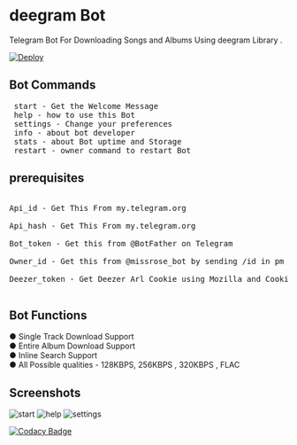 # deegram Bot
Telegram Bot For Downloading Songs and Albums Using deegram Library .

[![Deploy](https://www.herokucdn.com/deploy/button.svg)](https://heroku.com/deploy)

## Bot Commands 
<pre> start - Get the Welcome Message </br> help - how to use this Bot </br> settings - Change your preferences </br> info - about bot developer </br> stats - about Bot uptime and Storage </br> restart - owner command to restart Bot</pre>

## prerequisites
<pre> 
Api_id - Get This From my.telegram.org</br>
Api_hash - Get This From my.telegram.org</br>
Bot_token - Get this from @BotFather on Telegram</br>
Owner_id - Get this from @missrose_bot by sending /id in pm</br>
Deezer_token - Get Deezer Arl Cookie using Mozilla and Cookie Manager Extension from deezer.com</br> </pre>

## Bot Functions 
● Single Track Download Support </br>
● Entire Album Download Support </br>
● Inline Search Support </br>
● All Possible qualities - 128KBPS, 256KBPS , 320KBPS , FLAC </br>

## Screenshots 

![start](https://telegra.ph/file/79b13dfc8cd5a59c08322.jpg)
![help](https://telegra.ph/file/44ae5936cc202331e23f4.jpg)
![settings](https://telegra.ph/file/6082bb02460641f7ffd24.jpg)


[![Codacy Badge](https://api.codacy.com/project/badge/Grade/d30289a21dde443a87a9b026411f10b6)](https://app.codacy.com/gh/deethon/deegram?utm_source=github.com&utm_medium=referral&utm_content=deethon/deegram&utm_campaign=Badge_Grade_Dashboard)

